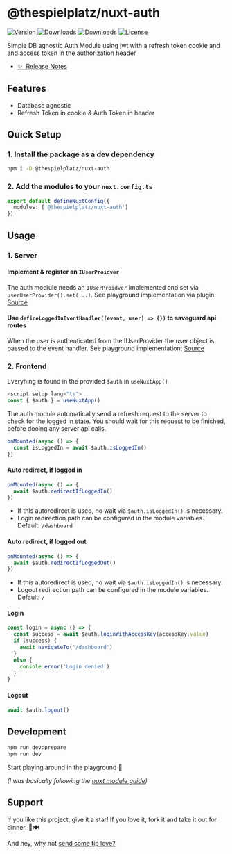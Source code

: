 # @thespielplatz/nuxt-auth

<!-- Badges Start -->
<p>
  <a href="https://npmjs.com/package/@thespielplatz/nuxt-auth">
    <img src="https://img.shields.io/npm/v/@thespielplatz/nuxt-auth.svg?style=flat-square&colorA=202128&colorB=36936A" alt="Version">
  </a>
  <a href="https://npmjs.com/package/@thespielplatz/nuxt-auth">
    <img src="https://img.shields.io/npm/dm/@thespielplatz/nuxt-auth.svg?style=flat-square&colorA=202128&colorB=36936A" alt="Downloads">
  </a>
  <a href="https://github.com/thespielplatz/nuxt-auth/stargazers">
    <img src="https://img.shields.io/github/stars/thespielplatz/nuxt-auth.svg?style=flat-square&colorA=202128&colorB=36936A" alt="Downloads">
  </a>
  <a href="https://github.com/thespielplatz/nuxt-auth/blob/main/LICENSE">
    <img src="https://img.shields.io/github/license/sidebase/nuxt-auth.svg?style=flat-square&colorA=202128&colorB=36936A" alt="License">
  </a>
</p>
<!-- Badges End -->

Simple DB agnostic Auth Module using jwt with a refresh token cookie and and access token in the authorization header

- [✨ &nbsp;Release Notes](/CHANGELOG.md)

## Features

<!-- Highlight some of the features your module provide here -->
- Database agnostic
- Refresh Token in cookie & Auth Token in header

## Quick Setup

### 1. Install the package as a dev dependency

```sh
npm i -D @thespielplatz/nuxt-auth
```

### 2. Add the modules to your `nuxt.config.ts`

```ts
export default defineNuxtConfig({
  modules: ['@thespielplatz/nuxt-auth']
})
```

## Usage

### 1. Server

#### Implement & register an `IUserProidver`

The auth modiule needs an `IUserProidver` implemented and set via `userUserProvider().set(...)`. See playground implementation via plugin: [Source](playground/server/plugins/registerUserProvider.ts)

#### Use `defineLoggedInEventHandler((event, user) => {})` to saveguard api routes

When the user is authenticated from the IUserProvider the user object is passed to the
event handler. See playground implementation: [Source](playground/server/api/user.get.ts)

### 2. Frontend

Everyhing is found in the provided `$auth` in `useNuxtApp()`

```ts
<script setup lang="ts">
const { $auth } = useNuxtApp()
```

The auth module automatically send a refresh request to the server to check for the logged in state. You should wait for this request to be finished, before dooing any server api 
calls.

```ts
onMounted(async () => {
  const isLoggedIn = await $auth.isLoggedIn()
})
```

#### Auto redirect, if logged in

```ts
onMounted(async () => {
  await $auth.redirectIfLoggedIn()
})
```

- If this autoredirect is used, no wait via `$auth.isLoggedIn()` is necessary.
- Login redirection path can be configured in the module variables. Default: `/dashboard`

#### Auto redirect, if logged out


```ts
onMounted(async () => {
  await $auth.redirectIfLoggedOut()
})
```

- If this autoredirect is used, no wait via `$auth.isLoggedIn()` is necessary.
- Logout redirection path can be configured in the module variables. Default: `/`

#### Login

```ts
const login = async () => {
  const success = await $auth.loginWithAccessKey(accessKey.value)
  if (success) {
    await navigateTo('/dashboard')
  }
  else {
    console.error('Login denied')
  }
}
```

#### Logout

```ts
await $auth.logout()
```

## Development

```sh
npm run dev:prepare
npm run dev
```

Start playing around in the playground 🎉

_(I was basically following the [nuxt module guide](https://nuxt.com/docs/guide/going-further/modules))_

## Support

If you like this project, give it a star! If you love it, fork it and take it out for dinner. 🌟🍽️ 

And hey, why not [send some tip love?](https://thespielplatz.com/tip-jar)
